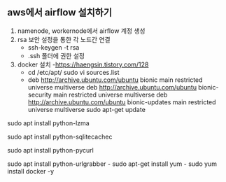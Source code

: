 ## aws에서 airflow 설치하기
1. namenode, workernode에서 airflow 계정 생성
2. rsa 보안 설정을 통한 각 노드간 연결
    - ssh-keygen -t rsa
    - .ssh 폴더에 권한 설정
3. docker 설치
-https://haengsin.tistory.com/128
    - cd /etc/apt/
    sudo vi sources.list
    - deb http://archive.ubuntu.com/ubuntu bionic main restricted universe multiverse
deb http://archive.ubuntu.com/ubuntu bionic-security main restricted universe multiverse
deb http://archive.ubuntu.com/ubuntu bionic-updates main restricted universe multiverse
sudo apt-get update

sudo apt install python-lzma

sudo apt install python-sqlitecachec

sudo apt install python-pycurl

sudo apt install python-urlgrabber
    - sudo apt-get install yum
    - sudo yum install docker -y